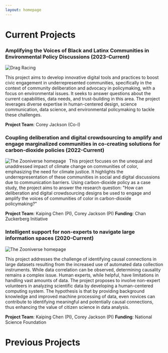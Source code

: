 ```yaml
---
layout: homepage
---
```



# Current Projects



### Amplifying the Voices of Black and Latinx Communities in Environmental Policy Discussions (2023-Current)

![Drag Racing](https://raw.githubusercontent.com/cjacks04/cjacks04.github.io/main/assets/img/zooniverse.png#left)

This project aims to develop innovative digital tools and practices to boost civic engagement in underrepresented communities, specifically in the context of community deliberation and advocacy in policymaking, with a focus on environmental issues. It seeks to answer questions about the current capabilities, data needs, and trust-building in this area. The project leverages diverse expertise in human-centered design, science communication, data science, and environmental policymaking to tackle these challenges.

**Project Team**: Corey Jackson (Co-I)

### Coupling deliberation and digital crowdsourcing to amplify and engage marginalized communities in co-creating solutions for carbon-dioxide policies (2022-Current)

<img src="https://raw.githubusercontent.com/cjacks04/cjacks04.github.io/main/assets/img/zooniverse.png#left"
     alt="The Zooniverse homepage"
     style="float: left; margin-right: 10px;" />

This project focuses on the unequal and unaddressed impact of climate change on communities of color, emphasizing the need for climate justice. It highlights the underrepresentation of these communities in social and digital discussions due to communication barriers. Using carbon-dioxide policy as a case study, the project aims to answer the research question: "How can deliberation and digital crowdsourcing designs be used to engage and amplify the voices of communities of color in carbon-dioxide policymaking?"

**Project Team**: Kaiping Chen (PI), Corey Jackson (PI) 
**Funding**: Chan Zuckerberg Initiative 

### Intelligent support for non-experts to navigate large information spaces (2020-Current)

<img src="https://raw.githubusercontent.com/cjacks04/cjacks04.github.io/main/assets/img/zooniverse.png"
     alt="The Zooniverse homepage"
     style="margin-right: 10px;" />

This project addresses the challenge of identifying causal connections in large datasets resulting from the increased use of automated data collection instruments. While data correlation can be observed, determining causality remains a complex issue. Human experts, while helpful, have limitations in handling vast amounts of data. The project proposes to involve non-expert volunteers in analyzing scientific data by developing a human-centered computing system. The hypothesis is that by providing background knowledge and improved machine processing of data, even novices can contribute to identifying meaningful and potentially causal connections, thus enhancing the value of citizen science in data analysis.

**Project Team**: Kaiping Chen (PI), Corey Jackson (PI) 
**Funding**: National Science Foundation

# Previous Projects
